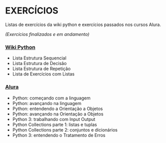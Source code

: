 # EXERCÍCIOS
Listas de exercícios da wiki python e exercícios passados nos cursos Alura.
<p><i> (Exercícios finalizados e em andamento)</i>

### [Wiki Python](https://wiki.python.org.br/)

* Lista Estrutura Sequencial
* Lista Estrutura de Decisão
* Lista Estrutura de Repetição
* Lista de Exercícios com Listas


### [Alura](https://www.alura.com.br/)

* Python: começando com a linguagem
* Python: avançando na linguagem
* Python: entendendo a Orientação a Objetos
* Python: avançando na Orientação a Objetos
* Python 3: trabalhando com Input Output
* Python Collections parte 1: listas e tuplas
* Python Collections parte 2: conjuntos e dicionários
* Python 3: entendendo o Tratamento de Erros

